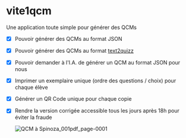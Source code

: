 # vite1qcm
Une application toute simple pour générer des QCMs

- [x] Pouvoir générer des QCMs au format JSON
- [x] Pouvoir générer des QCMs au format [text2quizz](https://text2quiz.vercel.app/)
- [x] Pouvoir demander à l'I.A. de générer un QCM au format JSON pour nous
- [x] Imprimer un exemplaire unique (ordre des questions / choix) pour chaque élève
- [x] Générer un QR Code unique pour chaque copie
- [x] Rendre la version corrigée accessible tous les jours après 18h pour éviter la fraude

    ![QCM à Spinoza_001pdf_page-0001](https://github.com/user-attachments/assets/4ca27d5f-d49f-4c4e-9ff3-b26f7834382d)
